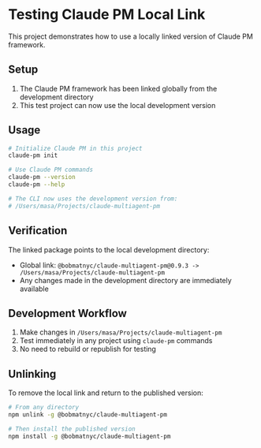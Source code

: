 # Testing Claude PM Local Link

This project demonstrates how to use a locally linked version of Claude PM framework.

## Setup

1. The Claude PM framework has been linked globally from the development directory
2. This test project can now use the local development version

## Usage

```bash
# Initialize Claude PM in this project
claude-pm init

# Use Claude PM commands
claude-pm --version
claude-pm --help

# The CLI now uses the development version from:
# /Users/masa/Projects/claude-multiagent-pm
```

## Verification

The linked package points to the local development directory:
- Global link: `@bobmatnyc/claude-multiagent-pm@0.9.3 -> /Users/masa/Projects/claude-multiagent-pm`
- Any changes made in the development directory are immediately available

## Development Workflow

1. Make changes in `/Users/masa/Projects/claude-multiagent-pm`
2. Test immediately in any project using `claude-pm` commands
3. No need to rebuild or republish for testing

## Unlinking

To remove the local link and return to the published version:
```bash
# From any directory
npm unlink -g @bobmatnyc/claude-multiagent-pm

# Then install the published version
npm install -g @bobmatnyc/claude-multiagent-pm
```